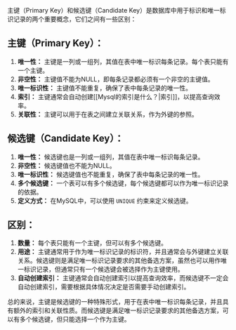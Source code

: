 主键（Primary Key）和候选键（Candidate Key）是数据库中用于标识和唯一标识记录的两个重要概念，它们之间有一些区别：
## 主键（Primary Key）：
1. **唯一性：** 主键是一列或一组列，其值在表中唯一标识每条记录。每个表只能有一个主键。
2. **非空性：** 主键值不能为NULL，即每条记录都必须有一个非空的主键值。
3. **唯一标识性：** 主键值不能重复，确保了表中每条记录的唯一性。
4. **索引：** 主键通常会自动创建[[Mysql的索引是什么？|索引]]，以提高查询效率。
5. **关联性：** 主键可以用于在表之间建立关联关系，作为外键的参照。
## 候选键（Candidate Key）：
1. **唯一性：** 候选键也是一列或一组列，其值在表中唯一标识每条记录。
2. **非空性：** 候选键值也不能为NULL。
3. **唯一标识性：** 候选键值也不能重复，确保了表中每条记录的唯一性。
4. **多个候选键：** 一个表可以有多个候选键，每个候选键都可以作为唯一标识记录的依据。
5. **定义方式：** 在MySQL中，可以使用 `UNIQUE` 约束来定义候选键。
## 区别：
1. **数量：** 每个表只能有一个主键，但可以有多个候选键。
2. **用途：** 主键通常用于作为唯一标识记录的标识符，并且通常会与外键建立关联关系。候选键则是满足唯一标识记录要求的其他备选方案，虽然也可以用作唯一标识记录，但通常只有一个候选键会被选择作为主键使用。
3. **自动创建索引：** 主键通常会自动创建索引以提高查询效率，而候选键不一定会自动创建索引，需要根据具体情况决定是否需要手动创建索引。

总的来说，主键是候选键的一种特殊形式，用于在表中唯一标识每条记录，并且具有额外的索引和关联性质。而候选键是满足唯一标识记录要求的其他备选方案，可以有多个候选键，但只能选择一个作为主键。